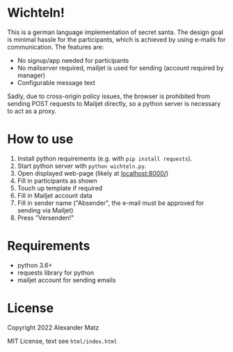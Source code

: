 # Wichteln!

This is a german language implementation of secret santa.
The design goal is minimal hassle for the participants, which is achieved by using e-mails for communication.
The features are:

- No signup/app needed for participants
- No mailserver required, mailjet is used for sending (account required by manager)
- Configurable message text

Sadly, due to cross-origin policy issues, the browser is prohibited from sending POST requests to Mailjet directly, so a python server is necessary to act as a proxy.

# How to use

1. Install python requirements (e.g. with `pip install requests`).
2. Start python server with `python wichteln.py`.
3. Open displayed web-page (likely at <localhost:8000/>)
4. Fill in participants as shown
5. Touch up template if required
6. Fill in Mailjet account data
7. Fill in sender name ("Absender", the e-mail must be approved for sending via Mailjet)
8. Press "Versenden!"

# Requirements

- python 3.6+
- requests library for python
- mailjet account for sending emails

# License

Copyright 2022 Alexander Matz

MIT License, text see `html/index.html`